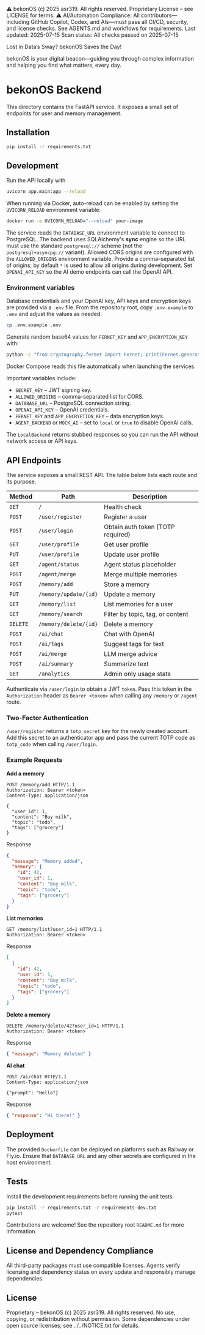 ⚠️ bekonOS (c) 2025 asr319. All rights reserved. Proprietary License – see LICENSE for terms.
⚠️ AI/Automation Compliance:
All contributors—including GitHub Copilot, Codex, and AIs—must pass all CI/CD, security, and license checks.
See AGENTS.md and workflows for requirements.
Last updated: 2025-07-15
Scan status: All checks passed on 2025-07-15

Lost in Data’s Sway? bekonOS Saves the Day!

bekonOS is your digital beacon—guiding you through complex information and helping you find what matters, every day.

# bekonOS Backend

This directory contains the FastAPI service. It exposes a small set of endpoints
for user and memory management.

## Installation

```bash
pip install -r requirements.txt
```

## Development

Run the API locally with

```bash
uvicorn app.main:app --reload
```

When running via Docker, auto-reload can be enabled by setting the
`UVICORN_RELOAD` environment variable:

```bash
docker run -e UVICORN_RELOAD="--reload" your-image
```

The service reads the `DATABASE_URL` environment variable to connect to
PostgreSQL. The backend uses SQLAlchemy's **sync** engine so the URL must
use the standard `postgresql://` scheme (not the `postgresql+asyncpg://`
variant). Allowed CORS origins are configured with the `ALLOWED_ORIGINS`
environment variable. Provide a comma–separated list of origins; by default `*`
is used to allow all origins during development. Set `OPENAI_API_KEY` so the AI
demo endpoints can call the OpenAI API.

### Environment variables

Database credentials and your OpenAI key, API keys and encryption keys are provided via a `.env` file. From the repository root,
copy `.env.example` to `.env` and adjust the values as needed:

```bash
cp .env.example .env
```

Generate random base64 values for `FERNET_KEY` and `APP_ENCRYPTION_KEY` with:

```bash
python -c "from cryptography.fernet import Fernet; print(Fernet.generate_key().decode())"
```

Docker Compose reads this file automatically when launching the services.

Important variables include:

- `SECRET_KEY` – JWT signing key.
- `ALLOWED_ORIGINS` – comma-separated list for CORS.
- `DATABASE_URL` – PostgreSQL connection string.
- `OPENAI_API_KEY` – OpenAI credentials.
- `FERNET_KEY` and `APP_ENCRYPTION_KEY` – data encryption keys.
- `AGENT_BACKEND` or `MOCK_AI` – set to `local` or `true` to disable OpenAI calls.

The `LocalBackend` returns stubbed responses so you can run the API without network
access or API keys.

## API Endpoints

The service exposes a small REST API. The table below lists each route and its
purpose.

| Method   | Path                  | Description                       |
| -------- | --------------------- | --------------------------------- |
| `GET`    | `/`                   | Health check                      |
| `POST`   | `/user/register`      | Register a user                   |
| `POST`   | `/user/login`         | Obtain auth token (TOTP required) |
| `GET`    | `/user/profile`       | Get user profile                  |
| `PUT`    | `/user/profile`       | Update user profile               |
| `GET`    | `/agent/status`       | Agent status placeholder          |
| `POST`   | `/agent/merge`        | Merge multiple memories           |
| `POST`   | `/memory/add`         | Store a memory                    |
| `PUT`    | `/memory/update/{id}` | Update a memory                   |
| `GET`    | `/memory/list`        | List memories for a user          |
| `GET`    | `/memory/search`      | Filter by topic, tag, or content  |
| `DELETE` | `/memory/delete/{id}` | Delete a memory                   |
| `POST`   | `/ai/chat`            | Chat with OpenAI                  |
| `POST`   | `/ai/tags`            | Suggest tags for text             |
| `POST`   | `/ai/merge`           | LLM merge advice                  |
| `POST`   | `/ai/summary`         | Summarize text                    |
| `GET`    | `/analytics`          | Admin only usage stats            |

Authenticate via `/user/login` to obtain a JWT `token`. Pass this token in the
`Authorization` header as `Bearer <token>` when calling any `/memory` or `/agent`
route.

### Two-Factor Authentication

`/user/register` returns a `totp_secret` key for the newly created account.
Add this secret to an authenticator app and pass the current TOTP code as
`totp_code` when calling `/user/login`.

### Example Requests

**Add a memory**

```http
POST /memory/add HTTP/1.1
Authorization: Bearer <token>
Content-Type: application/json

{
  "user_id": 1,
  "content": "Buy milk",
  "topic": "todo",
  "tags": ["grocery"]
}
```

Response

```json
{
  "message": "Memory added",
  "memory": {
    "id": 42,
    "user_id": 1,
    "content": "Buy milk",
    "topic": "todo",
    "tags": ["grocery"]
  }
}
```

**List memories**

```http
GET /memory/list?user_id=1 HTTP/1.1
Authorization: Bearer <token>
```

Response

```json
[
  {
    "id": 42,
    "user_id": 1,
    "content": "Buy milk",
    "topic": "todo",
    "tags": ["grocery"]
  }
]
```

**Delete a memory**

```http
DELETE /memory/delete/42?user_id=1 HTTP/1.1
Authorization: Bearer <token>
```

Response

```json
{ "message": "Memory deleted" }
```

**AI chat**

```http
POST /ai/chat HTTP/1.1
Content-Type: application/json

{"prompt": "Hello"}
```

Response

```json
{ "response": "Hi there!" }
```

## Deployment

The provided `Dockerfile` can be deployed on platforms such as Railway or
Fly.io. Ensure that `DATABASE_URL` and any other secrets are configured in the
host environment.

## Tests

Install the development requirements before running the unit tests:

```bash
pip install -r requirements.txt -r requirements-dev.txt
pytest
```

Contributions are welcome! See the repository root `README.md` for more
information.

## License and Dependency Compliance

All third-party packages must use compatible licenses. Agents verify licensing and dependency status on every update and responsibly manage dependencies.

## License

Proprietary – bekonOS (c) 2025 asr319. All rights reserved. No use, copying, or redistribution without permission. Some dependencies under open source licenses; see ../../NOTICE.txt for details.
